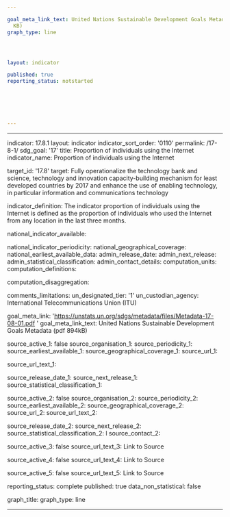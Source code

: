 ```yaml
---

goal_meta_link_text: United Nations Sustainable Development Goals Metadata (PDF 469
  KB)
graph_type: line




layout: indicator

published: true
reporting_status: notstarted






---
```

---
indicator: 17.8.1
layout: indicator
indicator_sort_order: '0110'
permalink: /17-8-1/
sdg_goal: '17'
title: Proportion of individuals using the Internet
indicator_name: Proportion of individuals using the Internet

target_id: '17.8'
target: Fully operationalize the technology bank and science, technology and innovation capacity-building mechanism for least developed countries by 2017 and enhance the use of enabling technology, in particular information and communications technology

indicator_definition: The indicator proportion of individuals using the Internet is defined as the proportion of individuals who used the Internet from any location in the last three months.

national_indicator_available:


national_indicator_periodicity:
national_geographical_coverage:
national_earliest_available_data:
admin_release_date:
admin_next_release:
admin_statistical_classification:
admin_contact_details:
computation_units:
computation_definitions:


computation_disaggregation:

comments_limitations:
un_designated_tier: '1'
un_custodian_agency: International Telecommunications Union (ITU)

goal_meta_link: 'https://unstats.un.org/sdgs/metadata/files/Metadata-17-08-01.pdf '
goal_meta_link_text: United Nations Sustainable Development Goals Metadata (pdf 894kB)


source_active_1: false
source_organisation_1:
source_periodicity_1:
source_earliest_available_1:
source_geographical_coverage_1:
source_url_1:

source_url_text_1:

source_release_date_1:
source_next_release_1:
source_statistical_classification_1:


source_active_2: false
source_organisation_2:
source_periodicity_2:
source_earliest_available_2:
source_geographical_coverage_2:
source_url_2:
source_url_text_2:

source_release_date_2:
source_next_release_2:
source_statistical_classification_2: l
source_contact_2:

source_active_3: false
source_url_text_3: Link to Source

source_active_4: false
source_url_text_4: Link to Source


source_active_5: false
source_url_text_5: Link to Source


reporting_status: complete
published: true
data_non_statistical: false

graph_title:
graph_type: line


---
